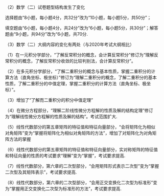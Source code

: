 （2）数学（二）试卷题型结构发生了变化

选择题由“8小题，每小题4分，共32分”改为“10小题，每小题5分，共50分”；

填空题由“6小题，每小题4分，共24分”改为“6小题，每小题5分，共30分”；解答题由“9小题，共94分”改为“6小题，共70分.

（3）数学（二）大纲内容的变化有两处（与2020年考试大纲相比）

（1）在一元积分学部分，“了解反常积分的概念，会计算反常积分”修订为“理解反常积分的概念，了解反常积分收敛的比较判别法，会计算反常积分”。

（2）在多元积分学部分，“了解二重积分的概念与基本性质，掌握二重积分的计算方法（直角坐标、极坐标）”修订为“理解二重积分的概念，了解二重积分的基本性质，了解二重积分的中值定理，掌握二重积分的计算方法（直角坐标、极坐标）”。

（3）增加了“了解而二重积分的积分中值定理”

（4）在微分方程部分，“理解二阶线性微分方程解的性质及解的结构定理”修订为“理解线性微分方程解的性质及解的结构”。考试范围扩大.

（5）线性代数部分的第五章矩阵的特征值和特征向量部分，“会将矩阵化为相似对角矩阵”变为“掌握将矩阵化为相似对角矩阵的方法”，增加了对矩阵化为对角矩阵方法的掌握

（6）线性代数部分的第五章矩阵的特征值和特征向量部分，实对称矩阵的特征值和特征向量的性质的考试要求“理解”变为“掌握”，考试要求提高.

（7）线性代数部分，第六章的二次型部分，“会用矩阵形式表示二次型”变为“掌握二次型及其矩阵表示”，考试要求提高.

（8）线性代数部分，第六章的二次型部分，“会用正交变换化二次型为标准形”变为“掌握用正交变换化二次型为标准形的方法”，考试要求提高.

